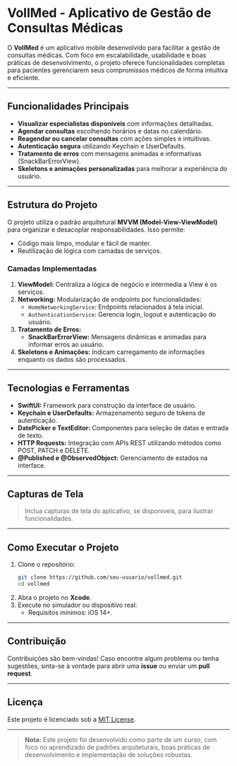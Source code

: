 # **VollMed - Aplicativo de Gestão de Consultas Médicas**

O **VollMed** é um aplicativo mobile desenvolvido para facilitar a gestão de consultas médicas. Com foco em escalabilidade, usabilidade e boas práticas de desenvolvimento, o projeto oferece funcionalidades completas para pacientes gerenciarem seus compromissos médicos de forma intuitiva e eficiente.

---

## **Funcionalidades Principais**
- **Visualizar especialistas disponíveis** com informações detalhadas.
- **Agendar consultas** escolhendo horários e datas no calendário.
- **Reagendar ou cancelar consultas** com ações simples e intuitivas.
- **Autenticação segura** utilizando Keychain e UserDefaults.
- **Tratamento de erros** com mensagens animadas e informativas (SnackBarErrorView).
- **Skeletons e animações personalizadas** para melhorar a experiência do usuário.

---

## **Estrutura do Projeto**
O projeto utiliza o padrão arquitetural **MVVM (Model-View-ViewModel)** para organizar e desacoplar responsabilidades. Isso permite:
- Código mais limpo, modular e fácil de manter.
- Reutilização de lógica com camadas de serviços.

### **Camadas Implementadas**
1. **ViewModel:** Centraliza a lógica de negócio e intermedia a View e os serviços.
2. **Networking:** Modularização de endpoints por funcionalidades:
   - `HomeNetworkingService`: Endpoints relacionados à tela inicial.
   - `AuthenticationService`: Gerencia login, logout e autenticação do usuário.
3. **Tratamento de Erros:** 
   - **SnackBarErrorView:** Mensagens dinâmicas e animadas para informar erros ao usuário.
4. **Skeletons e Animações:** Indicam carregamento de informações enquanto os dados são processados.

---

## **Tecnologias e Ferramentas**
- **SwiftUI:** Framework para construção da interface de usuário.
- **Keychain e UserDefaults:** Armazenamento seguro de tokens de autenticação.
- **DatePicker e TextEditor:** Componentes para seleção de datas e entrada de texto.
- **HTTP Requests:** Integração com APIs REST utilizando métodos como POST, PATCH e DELETE.
- **@Published e @ObservedObject:** Gerenciamento de estados na interface.

---

## **Capturas de Tela**
> Inclua capturas de tela do aplicativo, se disponíveis, para ilustrar funcionalidades.

---

## **Como Executar o Projeto**
1. Clone o repositório:
   ```bash
   git clone https://github.com/seu-usuario/vollmed.git
   cd vollmed
   ```
2. Abra o projeto no **Xcode**.
3. Execute no simulador ou dispositivo real:
   - Requisitos mínimos: iOS 14+.

---

## **Contribuição**
Contribuições são bem-vindas! Caso encontre algum problema ou tenha sugestões, sinta-se à vontade para abrir uma **issue** ou enviar um **pull request**.

---

## **Licença**
Este projeto é licenciado sob a [MIT License](LICENSE).

---

> **Nota:** Este projeto foi desenvolvido como parte de um curso, com foco no aprendizado de padrões arquiteturais, boas práticas de desenvolvimento e implementação de soluções robustas.
